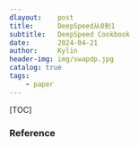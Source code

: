 ```yaml
---
dlayout:    post
title:      DeepSpeed从0到1
subtitle:   DeepSpeed Cookbook
date:       2024-04-21
author:     Kylin
header-img: img/swapdp.jpg
catalog: true
tags:
    - paper
---
```




[TOC]





### Reference

[^1]: 
